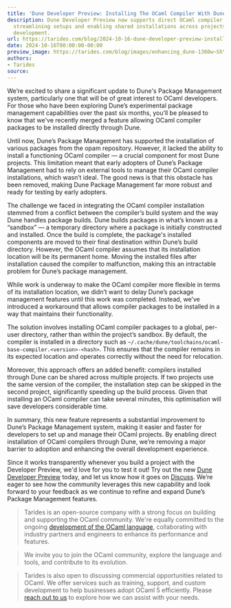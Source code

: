 ```yaml
---
title: 'Dune Developer Preview: Installing The OCaml Compiler With Dune Package Management'
description: Dune Developer Preview now supports direct OCaml compiler installation,
  streamlining setups and enabling shared installations across projects for faster
  development.
url: https://tarides.com/blog/2024-10-16-dune-developer-preview-installing-the-ocaml-compiler-with-dune-package-management
date: 2024-10-16T00:00:00-00:00
preview_image: https://tarides.com/blog/images/enhancing_dune-1360w~ShYsBjqZWg1n_3F4MGrO1A.webp
authors:
- Tarides
source:
---
```


<p>We’re excited to share a significant update to Dune's Package Management system, particularly one that will be of great interest to OCaml developers. For those who have been exploring Dune’s experimental package management capabilities over the past six months, you’ll be pleased to know that we've recently merged a feature allowing OCaml compiler packages to be installed directly through Dune.</p>
<p>Until now, Dune’s Package Management has supported the installation of various packages from the opam repository. However, it lacked the ability to install a functioning OCaml compiler — a crucial component for most Dune projects. This limitation meant that early adopters of Dune’s Package Management had to rely on external tools to manage their OCaml compiler installations, which wasn’t ideal. The good news is that this obstacle has been removed, making Dune Package Management far more robust and ready for testing by early adopters.</p>
<p>The challenge we faced in integrating the OCaml compiler installation stemmed from a conflict between the compiler’s build system and the way Dune handles package builds. Dune builds packages in what’s known as a “sandbox” — a temporary directory where a package is initially constructed and installed. Once the build is complete, the package's installed components are moved to their final destination within Dune’s build directory. However, the OCaml compiler assumes that its installation location will be its permanent home. Moving the installed files after installation caused the compiler to malfunction, making this an intractable problem for Dune’s package management.</p>
<p>While work is underway to make the OCaml compiler more flexible in terms of its installation location, we didn’t want to delay Dune’s package management features until this work was completed. Instead, we’ve introduced a workaround that allows compiler packages to be installed in a way that maintains their functionality.</p>
<p>The solution involves installing OCaml compiler packages to a global, per-user directory, rather than within the project’s sandbox. By default, the compiler is installed in a directory such as <code>~/.cache/dune/toolchains/ocaml-base-compiler.&lt;version&gt;-&lt;hash&gt;</code>. This ensures that the compiler remains in its expected location and operates correctly without the need for relocation.</p>
<p>Moreover, this approach offers an added benefit: compilers installed through Dune can be shared across multiple projects. If two projects use the same version of the compiler, the installation step can be skipped in the second project, significantly speeding up the build process. Given that installing an OCaml compiler can take several minutes, this optimisation will save developers considerable time.</p>
<p>In summary, this new feature represents a substantial improvement to Dune’s Package Management system, making it easier and faster for developers to set up and manage their OCaml projects. By enabling direct installation of OCaml compilers through Dune, we’re removing a major barrier to adoption and enhancing the overall development experience.</p>
<p>Since it works transparently whenever you build a project with the Developer Preview, we'd love for you to test it out! Try out the new <a href="https://tarides.com/blog/2024-10-03-introducing-the-dune-developer-preview-a-new-era-for-ocaml-development/">Dune Developer Preview</a> today, and let us know how it goes on <a href="https://discuss.ocaml.org/">Discuss</a>. We’re eager to see how the community leverages this new capability and look forward to your feedback as we continue to refine and expand Dune’s Package Management features.</p>
<blockquote>
<p>Tarides is an open-source company with a strong focus on building and supporting the OCaml community. We're equally committed to the ongoing <a href="https://github.com/sponsors/tarides">development of the OCaml language</a>, collaborating with industry partners and engineers to enhance its performance and features.</p>
</blockquote>
<blockquote>
<p>We invite you to join the OCaml community, explore the language and tools, and contribute to its evolution.</p>
</blockquote>
<blockquote>
<p>Tarides is also open to discussing commercial opportunities related to OCaml. We offer services such as training, support, and custom development to help businesses adopt OCaml 5 efficiently. Please <a href="https://tarides.com/contact/">reach out to us</a> to explore how we can assist with your needs.</p>
</blockquote>

